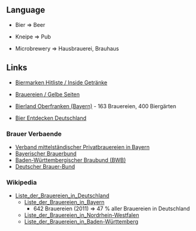 

## Language

- Bier    => Beer
- Kneipe  => Pub

- Microbrewery => Hausbrauerei, Brauhaus


## Links

- [Biermarken Hitliste / Inside Getränke](http://www.inside-getraenke.de/biermarken-hitliste.html)

- [Brauereien / Gelbe Seiten](http://www.gelbeseiten.de/branchenbuch/brauereien)

- [Bierland Oberfranken (Bayern)](http://www.bierland-oberfranken.de) - 163 Brauereien, 400 Biergärten

- [Bier Entdecken Deutschland](http://www.bier-entdecken.de/bier-lander/deutschland)

### Brauer Verbaende

- [Verband mittelständischer Privatbrauereien in Bayern](http://www.private-brauereien.de)
- [Bayerischer Brauerbund](http://www.bayerisches-bier.de)
- [Baden-Württembergischer Braubund (BWB)](http://www.einfach-besser-bier.de)
- [Deutscher Brauer-Bund](http://www.brauer-bund.de)


### Wikipedia

- [Liste_der_Brauereien_in_Deutschland](http://de.wikipedia.org/wiki/Liste_der_Brauereien_in_Deutschland)
  - [Liste_der_Brauereien_in_Bayern](http://de.wikipedia.org/wiki/Liste_der_Brauereien_in_Bayern)
    - 642 Brauereien (2011) => 47 % aller Brauereien in Deutschland
  - [Liste_der_Brauereien_in_Nordrhein-Westfalen](http://de.wikipedia.org/wiki/Liste_der_Brauereien_in_Nordrhein-Westfalen)
  - [Liste_der_Brauereien_in_Baden-Württemberg](http://de.wikipedia.org/wiki/Liste_der_Brauereien_in_Baden-Württemberg)


